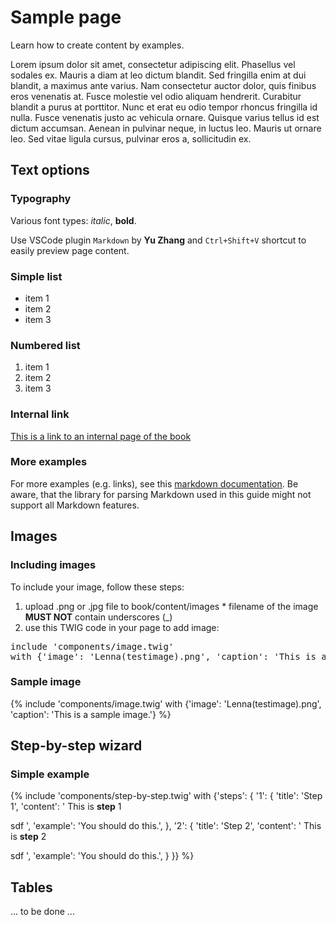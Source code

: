 # Sample page

Learn how to create content by examples.

Lorem ipsum dolor sit amet, consectetur adipiscing elit. Phasellus vel sodales ex. Mauris a diam at leo dictum blandit. Sed fringilla enim at dui blandit, a maximus ante varius. Nam consectetur auctor dolor, quis finibus eros venenatis at. Fusce molestie vel odio aliquam hendrerit. Curabitur blandit a purus at porttitor. Nunc et erat eu odio tempor rhoncus fringilla id nulla. Fusce venenatis justo ac vehicula ornare. Quisque varius tellus id est dictum accumsan. Aenean in pulvinar neque, in luctus leo. Mauris ut ornare leo. Sed vitae ligula cursus, pulvinar eros a, sollicitudin ex.

## Text options

### Typography

Various font types: *italic*, **bold**.

Use VSCode plugin `Markdown` by **Yu Zhang** and `Ctrl+Shift+V` shortcut to easily preview page content.

### Simple list

  * item 1
  * item 2
  * item 3

### Numbered list

  1. item 1
  2. item 2
  3. item 3

### Internal link

[This is a link to an internal page of the book](sample)

### More examples

For more examples (e.g. links), see this [markdown documentation](https://www.markdownguide.org/). Be aware, that the library for parsing Markdown used in this guide might not support all Markdown features.

## Images

### Including images

To include your image, follow these steps:

  1. upload .png or .jpg file to book/content/images
    * filename of the image **MUST NOT** contain underscores (_)
  2. use this TWIG code in your page to add image:

<pre>
include 'components/image.twig'
with {'image': 'Lenna(testimage).png', 'caption': 'This is a sample image.'}
</pre>

### Sample image

{% include 'components/image.twig' with {'image': 'Lenna(testimage).png', 'caption': 'This is a sample image.'} %}

## Step-by-step wizard

### Simple example

{% include 'components/step-by-step.twig' with {'steps': {
  '1': {
    'title': 'Step 1',
    'content': '
This is **step** 1

sdf
    ',
    'example': 'You should do this.',
  },
  '2': {
    'title': 'Step 2',
    'content': '
This is **step** 2

sdf
    ',
    'example': 'You should do this.',
  }
}} %}

## Tables

... to be done ...
